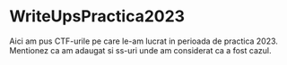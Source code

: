 # WriteUpsPractica2023
Aici am pus CTF-urile pe care le-am lucrat in perioada de practica 2023.
Mentionez ca am adaugat si ss-uri unde am considerat ca a fost cazul.
